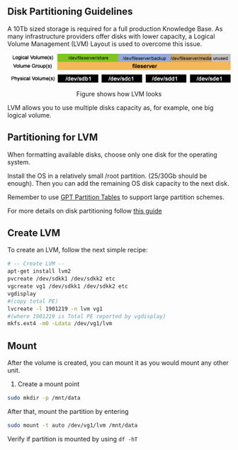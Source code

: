## Disk Partitioning Guidelines

A 10Tb sized storage is required for a full production Knowledge Base. As many infrastructure providers offer disks with lower capacity, a Logical Volume Management (LVM) Layout is used to overcome this issue. 

<center><p><img src="images/lvm_scheme_full.png"></img></p>
<p>Figure shows how LVM looks</p></center>

LVM allows you to use multiple disks capacity as, for example, one big logical volume. 

## Partitioning for LVM

When formatting available disks, choose only one disk for the operating system.

Install the OS in a relatively small /root partition. (25/30Gb should be enough). Then you can add the remaining OS disk capacity to the next disk.

Remember to use [GPT Partition Tables](https://www.systutorials.com/making-gpt-partition-table-and-creating-partitions-with-parted-on-linux/) to support large partition schemes.

For more details on disk partitioning follow [this guide](https://phoenixnap.com/kb/linux-create-partition)

## Create LVM

To create an LVM, follow the next simple recipe:

```sh
# -- Create LVM --
apt-get install lvm2
pvcreate /dev/sdkk1 /dev/sdkk2 etc
vgcreate vg1 /dev/sdkk1 /dev/sdkk2 etc
vgdisplay
#(copy total PE)
lvcreate -l 1901219 -n lvm vg1
#(where 1901219 is Total PE reported by vgdisplay)
mkfs.ext4 -m0 -Ldata /dev/vg1/lvm
```

## Mount

After the volume is created, you can mount it as you would mount any other unit.

1. Create a mount point

```sh
sudo mkdir -p /mnt/data
```

After that, mount the partition by entering

```sh
sudo mount -t auto /dev/vg1/lvm /mnt/data
```

Verify if partition is mounted by using ```df -hT```